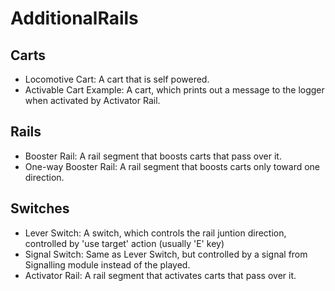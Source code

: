 # AdditionalRails

## Carts
- Locomotive Cart: A cart that is self powered.
- Activable Cart Example: A cart, which prints out a message to the logger when activated by Activator Rail.

## Rails
- Booster Rail: A rail segment that boosts carts that pass over it.
- One-way Booster Rail: A rail segment that boosts carts only toward one direction.

## Switches
- Lever Switch: A switch, which controls the rail juntion direction, controlled by 'use target' action (usually 'E' key)
- Signal Switch: Same as Lever Switch, but controlled by a signal from Signalling module instead of the played.
- Activator Rail: A rail segment that activates carts that pass over it.
